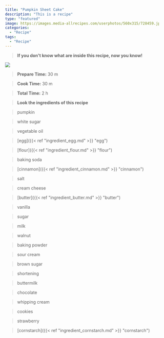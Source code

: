 ```yaml
---
title: "Pumpkin Sheet Cake"
description: "This is a recipe"
type: "featured"
image: https://images.media-allrecipes.com/userphotos/560x315/728459.jpg
categories: 
  - "Recipe"
tags: 
  - "Recipe"
---
```



>**If you don't know what are inside this recipe, now you know!**

![](../images/Recipes-Banner.jpg)
> **Prepare Time:** 30 m


> **Cook Time:** 30 m


> **Total Time:** 2 h

> **Look the ingredients of this recipe**

> pumpkin

> white sugar

> vegetable oil

> [egg]({{< ref "ingredient_egg.md" >}} "egg")

> [flour]({{< ref "ingredient_flour.md" >}} "flour")

> baking soda

> [cinnamon]({{< ref "ingredient_cinnamon.md" >}} "cinnamon")

> salt

> cream cheese

> [butter]({{< ref "ingredient_butter.md" >}} "butter")

> vanilla

> sugar

> milk

> walnut

> baking powder

> sour cream

> brown sugar

> shortening

> buttermilk

> chocolate

> whipping cream

> cookies

> strawberry

> [cornstarch]({{< ref "ingredient_cornstarch.md" >}} "cornstarch")

